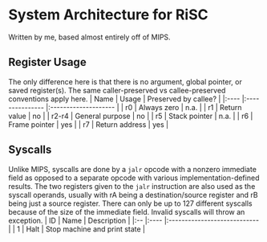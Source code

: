 # System Architecture for RiSC
Written by me, based almost entirely off of MIPS.

## Register Usage
The only difference here is that there is no argument, global pointer, or saved register(s).
The same caller-preserved vs callee-preserved conventions apply here.
| Name  | Usage           | Preserved by callee? |
|:----  |:--------------- |:-------------------- |
| r0    | Always zero     | n.a.                 |
| r1    | Return value    | no                   |
| r2-r4 | General purpose | no                   |
| r5    | Stack pointer   | n.a.                 |
| r6    | Frame pointer   | yes                  |
| r7    | Return address  | yes                  |

## Syscalls
Unlike MIPS, syscalls are done by a `jalr` opcode with a nonzero immediate field as opposed to a separate opcode with various implementation-defined results.
The two registers given to the `jalr` instruction are also used as the syscall operands, usually with rA being a destination/source register and rB being just a source register.
There can only be up to 127 different syscalls because of the size of the immediate field.
Invalid syscalls will throw an exception.
| ID | Name | Description                  |
|:-- |:---- |:---------------------------- |
| 1  | Halt | Stop machine and print state |
